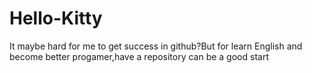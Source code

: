 # Hello-Kitty
It maybe hard for me to get success in github?But for learn English and become better progamer,have a repository can be a good start
